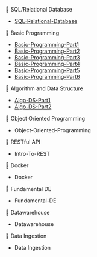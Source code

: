 📓 SQL/Relational Database
- [SQL-Relational-Database](https://github.com/ALTA-DE2-M-Hauzan-F/SQL-Relational-Database)

📔 Basic Programming
- [Basic-Programming-Part1](https://github.com/ALTA-DE2-M-Hauzan-F/Basic-Programming-Part1)
- [Basic-Programming-Part2](https://github.com/ALTA-DE2-M-Hauzan-F/Basic-Programming-Part2)
- [Basic-Programming-Part3](https://github.com/ALTA-DE2-M-Hauzan-F/Basic-Programming-Part3)
- [Basic-Programming-Part4](https://github.com/ALTA-DE2-M-Hauzan-F/Basic-Programming-Part4)
- [Basic-Programming-Part5](https://github.com/ALTA-DE2-M-Hauzan-F/Basic-Programming-Part5)
- [Basic-Programming-Part6](https://github.com/ALTA-DE2-M-Hauzan-F/Basic-Programming-Part6)
  
📘 Algorithm and Data Structure
- [Algo-DS-Part1](https://github.com/ALTA-DE2-M-Hauzan-F/Algo-DS-Part1)
- [Algo-DS-Part2](https://github.com/ALTA-DE2-M-Hauzan-F/Algo-DS-Part2)
  
📗 Object Oriented Programming
- Object-Oriented-Programming

📙 RESTful API
- Intro-To-REST

📙 Docker
- Docker

📙 Fundamental DE
- Fundamental-DE

📙 Datawarehouse
- Datawarehouse

📙 Data Ingestion
- Data Ingestion

